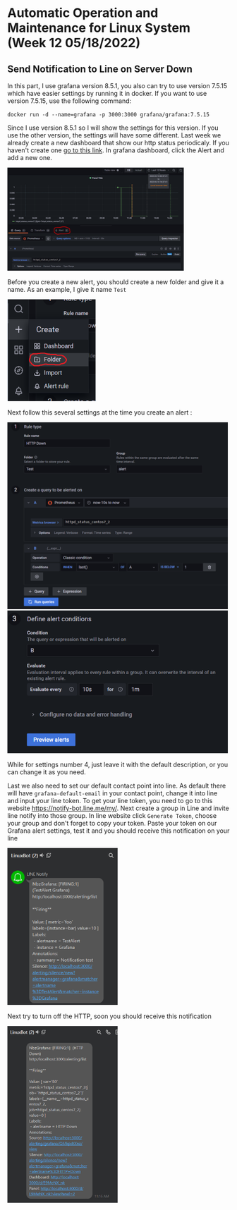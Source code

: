 # Automatic Operation and Maintenance for Linux System (Week 12 05/18/2022)
## Send Notification to Line on Server Down
In this part, I use grafana version 8.5.1, you also can try to use version 7.5.15 which have easier settings by running it in docker. If you want to use version 7.5.15, use the following command:

```
docker run -d --name=grafana -p 3000:3000 grafana/grafana:7.5.15
```

Since I use version 8.5.1 so I will show the settings for this version. If you use the other version, the settings will have some different. Last week we already create a new dashboard that show our http status periodicaly. If you haven't create one [go to this link](). In grafana dashboard, click the Alert and add a new one.

<img src="source/(w12)GrafanaAlert.PNG" alt="" title="haproxy" width="400"><br>

Before you create a new alert, you should create a new folder and give it a name. As an example, I give it name `Test`

<img src="source/(w12)NewFolder.PNG" alt="" title="haproxy" width="200"><br>

Next follow this several settings at the time you create an alert :

<img src="source/(w12)AlertSet1.PNG" alt="" title="haproxy" width="500"><br>
<img src="source/(w12)AlertSet2.PNG" alt="" title="haproxy" width="500"><br>

While for settings number 4, just leave it with the default description, or you can change it as you need.

Last we also need to set our default contact point into line. As default there will have `grafana-default-email` in your contact point, change it into line and input your line token. To get your line token, you need to go to this website https://notify-bot.line.me/my/. Next create a group in Line and invite line notify into those group. In line website click `Generate Token`, choose your group and don't forget to copy your token. Paste your token on our Grafana alert settings, test it and you should receive this notification on your line

<img src="source/(w12)LineAlert.PNG" alt="" title="haproxy" width="250"><br>

Next try to turn off the HTTP, soon you should receive this notification

<img src="source/(w12)HTTPDown.PNG" alt="" title="haproxy" width="250"><br>